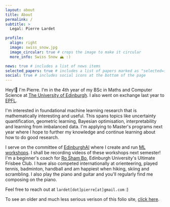 ```yaml
---
layout: about
title: About
permalink: /
subtitle: >
  Legal: Pierre Lardet

profile:
  align: right
  image: swiss_snow.jpg
  image_circular: true # crops the image to make it circular
  more_info: Swiss Snow 🏔️ :)

news: true # includes a list of news items
selected_papers: true # includes a list of papers marked as "selected={true}"
social: true # includes social icons at the bottom of the page
---
```


Hey!👋 I'm Pierre. I'm in the 4th year of my BSc in Maths and Computer Science at [The University of Edinburgh](https://www.ed.ac.uk/). I also went on exchange last year to [EPFL](https://www.epfl.ch/en/).

I'm interested in foundational machine learning research that is mathematically interesting and useful. This spans topics like uncertainty quantification, geometric learning, Bayesian optimisation, interpretability and learning from imbalanced data. I'm applying to Master's programs next year where I hope to further my knowledge and continue learning about how to do good research.

I serve on the committee of [EdinburghAI](https://edinburghai.org) where I create and run [ML workshops](https://github.com/EdinburghAI/workshops). I shall be recording videos of these workshops next semester! I'm a beginner's coach for [Ro Sham Bo](https://ultimaf.eusu.ed.ac.uk/), Edinburgh University's Ultimate Frisbee Club. I have also competed internationally at orienteering, played tennis, badminton, handball and am happiest when hiking, skiing and scrambling. I also play the piano and guitar and you'll regularly find me composing on the piano.

Feel free to reach out at `lardet[dot]pierre[at]gmail.com` :)

To see an older and much less serious verison of this folio site, [click here](/old_folio/).
